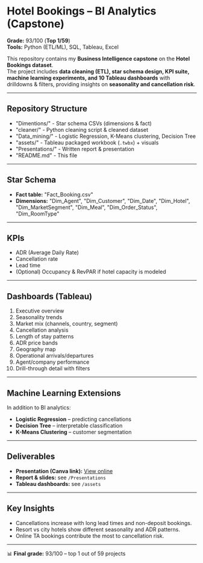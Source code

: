 # Hotel Bookings – BI Analytics (Capstone)

**Grade:** 93/100 (**Top 1/59**)  
**Tools:** Python (ETL/ML), SQL, Tableau, Excel

This repository contains my **Business Intelligence capstone** on the **Hotel Bookings dataset**.  
The project includes **data cleaning (ETL), star schema design, KPI suite, machine learning experiments, and 10 Tableau dashboards** with drilldowns & filters, providing insights on **seasonality and cancellation risk**.

---

## Repository Structure
- "Dimentions/" - Star schema CSVs (dimensions & fact)
- "cleaner/" - Python cleaning script & cleaned dataset
- "Data_mining/" - Logistic Regression, K-Means clustering, Decision Tree
- "assets/" - Tableau packaged workbook (`.twbx`) + visuals
- "Presentations/" - Written report & presentation
- "README.md" - This file

---

## Star Schema
- **Fact table:** "Fact_Booking.csv"
- **Dimensions:** "Dim_Agent", "Dim_Customer", "Dim_Date", "Dim_Hotel",  
  "Dim_MarketSegment", "Dim_Meal", "Dim_Order_Status", "Dim_RoomType"

---

## KPIs
- ADR (Average Daily Rate)  
- Cancellation rate  
- Lead time  
- (Optional) Occupancy & RevPAR if hotel capacity is modeled  

---

## Dashboards (Tableau)
1. Executive overview  
2. Seasonality trends  
3. Market mix (channels, country, segment)  
4. Cancellation analysis  
5. Length of stay patterns  
6. ADR price bands  
7. Geography map  
8. Operational arrivals/departures  
9. Agent/company performance  
10. Drill-through detail with filters  

---

## Machine Learning Extensions
In addition to BI analytics:
- **Logistic Regression** – predicting cancellations  
- **Decision Tree** – interpretable classification  
- **K-Means Clustering** – customer segmentation  

---

## Deliverables
- **Presentation (Canva link):** [View online](https://www.canva.com/design/DAGoLbCoBHE/B2x_kNZeoBuIo2OW6BcrVQ/edit?utm_content=DAGoLbCoBHE&utm_campaign=designshare&utm_medium=link2&utm_source=sharebutton)  
- **Report & slides:** see `/Presentations`  
- **Tableau dashboards:** see `/assets`

---

## Key Insights
- Cancellations increase with long lead times and non-deposit bookings.  
- Resort vs city hotels show different seasonality and ADR patterns.  
- Online TA bookings contribute the most to cancellation risk.  

---

📊 **Final grade:** 93/100 – top 1 out of 59 projects
